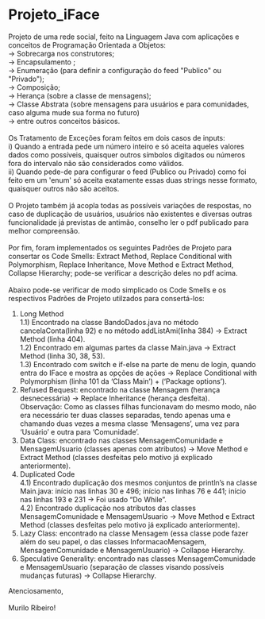 # Projeto_iFace

Projeto de uma rede social, feito na Linguagem Java com aplicações e conceitos de Programação Orientada a Objetos: <br />
-> Sobrecarga nos construtores; <br />
-> Encapsulamento ; <br />
-> Enumeração (para definir a configuração do feed "Publico" ou "Privado"); <br />
-> Composição; <br />
-> Herança  (sobre a classe de mensagens); <br />
-> Classe Abstrata (sobre mensagens para usuários e para comunidades, caso alguma mude sua forma no futuro) <br />
-> entre outros conceitos básicos.
<br /> <br />
Os Tratamento de Exceções foram feitos em dois casos de inputs: <br />
  i) Quando a entrada pede um número inteiro e só aceita aqueles valores dados como possíveis, quaisquer outros símbolos digitados ou números fora do intervalo não são considerados como válidos.<br />
  ii) Quando pede-de para configurar o feed (Publico ou Privado) como foi feito em um 'enum' só aceita exatamente essas duas strings nesse formato, quaisquer outros não são aceitos. <br /> <br />
O Projeto também já acopla todas as possíveis variações de respostas, no caso de duplicação de usuários, usuários não existentes e diversas outras funcionalidade já previstas de antimão, conselho ler o pdf publicado para melhor compreensão.<br /> <br />
Por fim, foram implementados os seguintes Padrões de Projeto para consertar os Code Smells: Extract Method, Replace Conditional with Polymorphism, Replace Inheritance, Move Method e Extract Method, Collapse Hierarchy; pode-se verificar a descrição deles no pdf acima.<br /> <br />
Abaixo pode-se verificar de modo simplicado os Code Smells e os respectivos Padrões de Projeto utilzados para consertá-los:<br />

1.	Long Method <br />
    1.1) Encontrado na classe BandoDados.java	no método cancelaConta(linha 92) e no método addListAmi(linha 384) -> Extract Method (linha 404).<br />
    1.2) Encontrado em algumas partes da classe Main.java -> Extract Method (linha 30, 38, 53).<br />
    1.3) Encontrado com switch e if-else na parte de menu de login, quando entra do IFace e mostra as opções de ações -> Replace Conditional with Polymorphism (linha 101 da ‘Class Main’) + (‘Package options’).<br />
2.	Refused Bequest: encontrado na classe Mensagem (herança desnecessária) -> Replace Inheritance (herança desfeita).<br />
    Observação: Como as classes filhas funcionavam do mesmo modo, não era necessário ter duas classes separadas, tendo apenas uma e chamando duas vezes a mesma classe ‘Mensagens’, uma vez para ‘Usuário’ e outra para ‘Comunidade’.
3.	Data Class: encontrado nas classes MensagemComunidade e MensagemUsuario (classes apenas com atributos) -> Move Method e Extract Method (classes desfeitas pelo motivo já explicado anteriormente).<br />
4.	Duplicated Code<br />
    4.1) Encontrado duplicação dos mesmos conjuntos de println’s na classe Main.java: início nas linhas 30 e 496; início nas linhas 76 e 441; início nas linhas 193 e 231 -> Foi usado “Do While”.<br />
    4.2) Encontrado duplicação nos atributos das classes MensagemComunidade e MensagemUsuario -> Move Method e Extract Method (classes desfeitas pelo motivo já explicado anteriormente).<br />
5.	Lazy Class: encontrado na classe Mensagem (essa classe pode fazer além do seu papel, o das classes InformacaoMensagem, MensagemComunidade e MensagemUsuario) -> Collapse Hierarchy.<br />
6.	Speculative Generality: encontrado nas classes MensagemComunidade e MensagemUsuario (separação de classes visando possíveis mudanças futuras) -> Collapse Hierarchy.<br />

Atenciosamento, <br /> <br />
Murilo Ribeiro!
